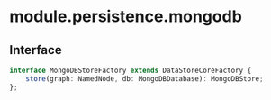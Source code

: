 # module.persistence.mongodb

## Interface

```ts
interface MongoDBStoreFactory extends DataStoreCoreFactory {
    store(graph: NamedNode, db: MongoDBDatabase): MongoDBStore;
};
```